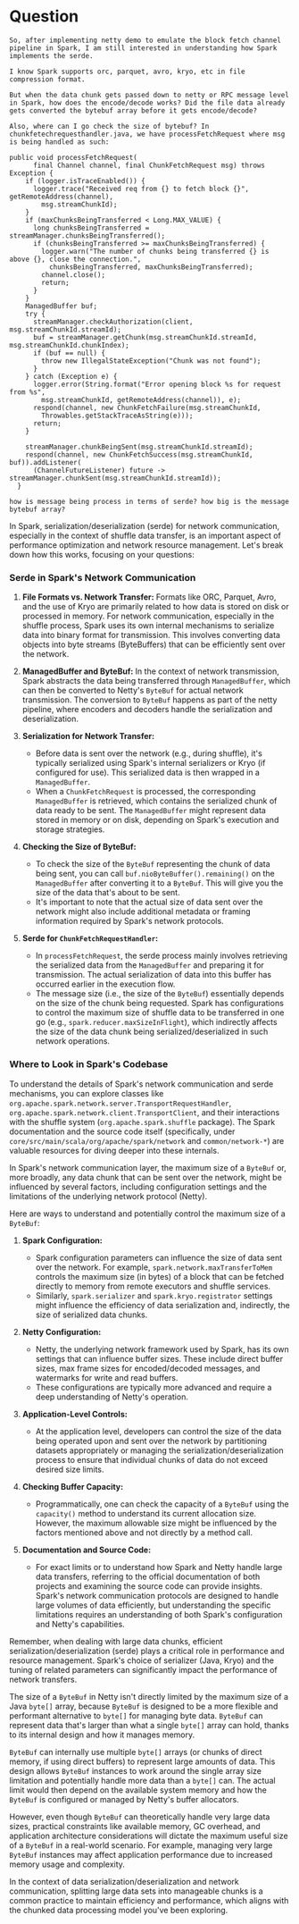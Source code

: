 # Question

```log
So, after implementing netty demo to emulate the block fetch channel pipeline in Spark, I am still interested in understanding how Spark implements the serde.

I know Spark supports orc, parquet, avro, kryo, etc in file compression format. 

But when the data chunk gets passed down to netty or RPC message level in Spark, how does the encode/decode works? Did the file data already gets converted the bytebuf array before it gets encode/decode? 

Also, where can I go check the size of bytebuf? In chunkfetechrequesthandler.java, we have processFetchRequest where msg is being handled as such: 

public void processFetchRequest(
      final Channel channel, final ChunkFetchRequest msg) throws Exception {
    if (logger.isTraceEnabled()) {
      logger.trace("Received req from {} to fetch block {}", getRemoteAddress(channel),
        msg.streamChunkId);
    }
    if (maxChunksBeingTransferred < Long.MAX_VALUE) {
      long chunksBeingTransferred = streamManager.chunksBeingTransferred();
      if (chunksBeingTransferred >= maxChunksBeingTransferred) {
        logger.warn("The number of chunks being transferred {} is above {}, close the connection.",
          chunksBeingTransferred, maxChunksBeingTransferred);
        channel.close();
        return;
      }
    }
    ManagedBuffer buf;
    try {
      streamManager.checkAuthorization(client, msg.streamChunkId.streamId);
      buf = streamManager.getChunk(msg.streamChunkId.streamId, msg.streamChunkId.chunkIndex);
      if (buf == null) {
        throw new IllegalStateException("Chunk was not found");
      }
    } catch (Exception e) {
      logger.error(String.format("Error opening block %s for request from %s",
        msg.streamChunkId, getRemoteAddress(channel)), e);
      respond(channel, new ChunkFetchFailure(msg.streamChunkId,
        Throwables.getStackTraceAsString(e)));
      return;
    }

    streamManager.chunkBeingSent(msg.streamChunkId.streamId);
    respond(channel, new ChunkFetchSuccess(msg.streamChunkId, buf)).addListener(
      (ChannelFutureListener) future -> streamManager.chunkSent(msg.streamChunkId.streamId));
  }

how is message being process in terms of serde? how big is the message bytebuf array? 
```

In Spark, serialization/deserialization (serde) for network communication, especially in the context of shuffle data transfer, is an important aspect of performance optimization and network resource management. Let's break down how this works, focusing on your questions:

### Serde in Spark's Network Communication

1. **File Formats vs. Network Transfer:** Formats like ORC, Parquet, Avro, and the use of Kryo are primarily related to how data is stored on disk or processed in memory. For network communication, especially in the shuffle process, Spark uses its own internal mechanisms to serialize data into binary format for transmission. This involves converting data objects into byte streams (ByteBuffers) that can be efficiently sent over the network.

2. **ManagedBuffer and ByteBuf:** In the context of network transmission, Spark abstracts the data being transferred through `ManagedBuffer`, which can then be converted to Netty's `ByteBuf` for actual network transmission. The conversion to `ByteBuf` happens as part of the netty pipeline, where encoders and decoders handle the serialization and deserialization.

3. **Serialization for Network Transfer:** 
   
   - Before data is sent over the network (e.g., during shuffle), it's typically serialized using Spark's internal serializers or Kryo (if configured for use). This serialized data is then wrapped in a `ManagedBuffer`.
   - When a `ChunkFetchRequest` is processed, the corresponding `ManagedBuffer` is retrieved, which contains the serialized chunk of data ready to be sent. The `ManagedBuffer` might represent data stored in memory or on disk, depending on Spark's execution and storage strategies.

4. **Checking the Size of ByteBuf:** 
   
   - To check the size of the `ByteBuf` representing the chunk of data being sent, you can call `buf.nioByteBuffer().remaining()` on the `ManagedBuffer` after converting it to a `ByteBuf`. This will give you the size of the data that's about to be sent.
   - It's important to note that the actual size of data sent over the network might also include additional metadata or framing information required by Spark's network protocols.

5. **Serde for `ChunkFetchRequestHandler`:**
   
   - In `processFetchRequest`, the serde process mainly involves retrieving the serialized data from the `ManagedBuffer` and preparing it for transmission. The actual serialization of data into this buffer has occurred earlier in the execution flow.
   - The message size (i.e., the size of the `ByteBuf`) essentially depends on the size of the chunk being requested. Spark has configurations to control the maximum size of shuffle data to be transferred in one go (e.g., `spark.reducer.maxSizeInFlight`), which indirectly affects the size of the data chunk being serialized/deserialized in such network operations.

### Where to Look in Spark's Codebase

To understand the details of Spark's network communication and serde mechanisms, you can explore classes like `org.apache.spark.network.server.TransportRequestHandler`, `org.apache.spark.network.client.TransportClient`, and their interactions with the shuffle system (`org.apache.spark.shuffle` package). The Spark documentation and the source code itself (specifically, under `core/src/main/scala/org/apache/spark/network` and `common/network-*`) are valuable resources for diving deeper into these internals.

In Spark's network communication layer, the maximum size of a `ByteBuf` or, more broadly, any data chunk that can be sent over the network, might be influenced by several factors, including configuration settings and the limitations of the underlying network protocol (Netty).

Here are ways to understand and potentially control the maximum size of a `ByteBuf`:

1. **Spark Configuration:**
   
   - Spark configuration parameters can influence the size of data sent over the network. For example, `spark.network.maxTransferToMem` controls the maximum size (in bytes) of a block that can be fetched directly to memory from remote executors and shuffle services.
   - Similarly, `spark.serializer` and `spark.kryo.registrator` settings might influence the efficiency of data serialization and, indirectly, the size of serialized data chunks.

2. **Netty Configuration:**
   
   - Netty, the underlying network framework used by Spark, has its own settings that can influence buffer sizes. These include direct buffer sizes, max frame sizes for encoded/decoded messages, and watermarks for write and read buffers.
   - These configurations are typically more advanced and require a deep understanding of Netty's operation.

3. **Application-Level Controls:**
   
   - At the application level, developers can control the size of the data being operated upon and sent over the network by partitioning datasets appropriately or managing the serialization/deserialization process to ensure that individual chunks of data do not exceed desired size limits.

4. **Checking Buffer Capacity:**
   
   - Programmatically, one can check the capacity of a `ByteBuf` using the `capacity()` method to understand its current allocation size. However, the maximum allowable size might be influenced by the factors mentioned above and not directly by a method call.

5. **Documentation and Source Code:**
   
   - For exact limits or to understand how Spark and Netty handle large data transfers, referring to the official documentation of both projects and examining the source code can provide insights. Spark's network communication protocols are designed to handle large volumes of data efficiently, but understanding the specific limitations requires an understanding of both Spark's configuration and Netty's capabilities.

Remember, when dealing with large data chunks, efficient serialization/deserialization (serde) plays a critical role in performance and resource management. Spark's choice of serializer (Java, Kryo) and the tuning of related parameters can significantly impact the performance of network transfers.



The size of a `ByteBuf` in Netty isn't directly limited by the maximum size of a Java `byte[]` array, because `ByteBuf` is designed to be a more flexible and performant alternative to `byte[]` for managing byte data. `ByteBuf` can represent data that's larger than what a single `byte[]` array can hold, thanks to its internal design and how it manages memory.

`ByteBuf` can internally use multiple `byte[]` arrays (or chunks of direct memory, if using direct buffers) to represent large amounts of data. This design allows `ByteBuf` instances to work around the single array size limitation and potentially handle more data than a `byte[]` can. The actual limit would then depend on the available system memory and how the `ByteBuf` is configured or managed by Netty's buffer allocators.

However, even though `ByteBuf` can theoretically handle very large data sizes, practical constraints like available memory, GC overhead, and application architecture considerations will dictate the maximum useful size of a `ByteBuf` in a real-world scenario. For example, managing very large `ByteBuf` instances may affect application performance due to increased memory usage and complexity.

In the context of data serialization/deserialization and network communication, splitting large data sets into manageable chunks is a common practice to maintain efficiency and performance, which aligns with the chunked data processing model you've been exploring.

